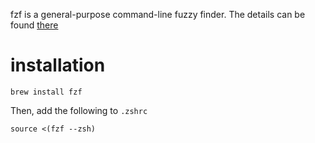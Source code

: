 fzf is a general-purpose command-line fuzzy finder. The details can be found [there](https://github.com/junegunn/fzf)

# installation

```shell
brew install fzf
```

Then, add the following to `.zshrc`

```shell 
source <(fzf --zsh)
```